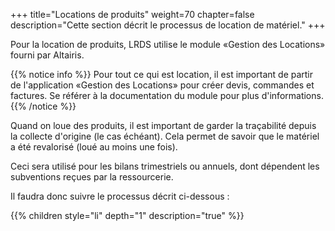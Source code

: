 +++
title="Locations de produits"
weight=70
chapter=false
description="Cette section décrit le processus de location de matériel."
+++

Pour la location de produits, LRDS utilise le module «Gestion des Locations»
fourni par Altairis.

{{% notice info %}}
Pour tout ce qui est location, il est important de partir de l'application
«Gestion des Locations» pour créer devis, commandes et factures.
Se référer à la documentation du module pour plus d'informations.
{{% /notice %}}

Quand on loue des produits, il est important de garder la traçabilité depuis
la collecte d'origine (le cas échéant). Cela permet de savoir que le matériel
a été revalorisé (loué au moins une fois).

Ceci sera utilisé pour les bilans trimestriels ou annuels, dont dépendent les
subventions reçues par la ressourcerie.

Il faudra donc suivre le processus décrit ci-dessous :

{{% children style="li" depth="1" description="true" %}}
